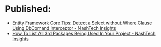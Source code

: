 # Published:
- [Entity Framework Core Tips: Detect a Select without Where Clause Using DbComand Interceptor - NashTech Insights](https://blog.nashtechglobal.com/entity-framework-core-tips-detect-a-select-without-where-clause-using-dbcomand-interceptor/)
- [How To List All 3rd Packages Being Used In Your Project - NashTech Insights](https://blog.nashtechglobal.com/how-to-list-all-3rd-packages-being-used-in-your-project/)
